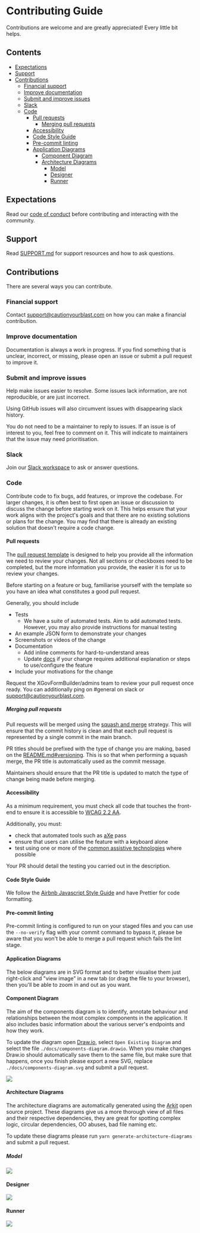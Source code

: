 # Contributing Guide

Contributions are welcome and are greatly appreciated! Every little bit helps.

## Contents

- [Expectations](#expectations)
- [Support](#support)
- [Contributions](#contributions)
  - [Financial support](#financial-support)
  - [Improve documentation](#improve-documentation)
  - [Submit and improve issues](#submit-and-improve-issues)
  - [Slack](#slack)
  - [Code](#code)
    - [Pull requests](#pull-requests)
      - [Merging pull requests](#merging-pull-requests)
    - [Accessibility](#accessibility)
    - [Code Style Guide](#code-style-guide)
    - [Pre-commit linting](#pre-commit-linting)
    - [Application Diagrams](#application-diagrams)
      - [Component Diagram](#component-diagram)
      - [Architecture Diagrams](#architecture-diagrams)
        - [Model](#model)
        - [Designer](#designer)
        - [Runner](#runner)

## Expectations

Read our [code of conduct](./CODE_OF_CONDUCT.md) before contributing and interacting with the community.

## Support

Read [SUPPORT.md](./SUPPORT.md) for support resources and how to ask questions.

## Contributions

There are several ways you can contribute.

### Financial support

Contact [support@cautionyourblast.com](mailto:support@cautionyourblast.com) on how you can make a financial
contribution.

### Improve documentation

Documentation is always a work in progress. If you find something that is unclear, incorrect, or missing, please open an
issue or submit a pull request to improve it.

### Submit and improve issues

Help make issues easier to resolve. Some issues lack information, are not reproducible, or are just incorrect.

Using GitHub issues will also circumvent issues with disappearing slack history.

You do not need to be a maintainer to reply to issues. If an issue is of interest to you, feel free to comment on it.
This will indicate to maintainers that the issue may need prioritisation.

### Slack

Join
our [Slack workspace](https://join.slack.com/t/xgov-digital-form-bld/shared_invite/zt-xn5ltztf-3_oBzZaziV4sCpDDOGuP6Q)
to ask or answer questions.

### Code

Contribute code to fix bugs, add features, or improve the codebase. For larger changes, it is often best to first open
an issue or discussion to discuss the change before starting work on it. This helps ensure that your work aligns with
the project's goals and that there are no existing solutions or plans for the change.
You may find that there is already an existing solution that doesn't require a code change.

#### Pull requests

The [pull request template](./pull_request_template.md) is designed to help you provide all the information we need to
review your changes.
Not all sections or checkboxes need to be completed, but the more information you provide, the easier it is for us to
review your changes.

Before starting on a feature or bug, familiarise yourself with the template so you have an idea what constitutes a good
pull request.

Generally, you should include

- Tests
  - We have a suite of automated tests. Aim to add automated tests. However, you may also provide instructions for
    manual testing
- An example JSON form to demonstrate your changes
- Screenshots or videos of the change
- Documentation
  - Add inline comments for hard-to-understand areas
  - Update [docs](./../docs) if your change requires additional explanation or steps to use/configure the feature
- Include your motivations for the change

Request the XGovFormBuilder/admins team to review your pull request once ready. You can additionally ping on #general on
slack or support@cautionyourblast.com.

##### Merging pull requests

Pull requests will be merged using
the [squash and merge](https://docs.github.com/en/github/collaborating-with-issues-and-pull-requests/about-pull-request-merges#squash-and-merge)
strategy.
This will ensure that the commit history is clean and that each pull request is represented by a single commit in the
main branch.

PR titles should be prefixed with the type of change you are making, based on
the [README.md#versioning](https://github.com/XGovFormBuilder/digital-form-builder?tab=readme-ov-file#versioning).
This is so that when performing a squash merge, the PR title is automatically used as the commit message.

Maintainers should ensure that the PR title is updated to match the type of change being made before merging.

#### Accessibility

As a minimum requirement, you must check all code that touches the front-end to ensure it is accessible
to [WCAG 2.2 AA](https://www.gov.uk/service-manual/helping-people-to-use-your-service/understanding-wcag).

Additionally, you must:

- check that automated tools such as [aXe](https://www.deque.com/axe/) pass
- ensure that users can utilise the feature with a keyboard alone
- test using one or more of
  the [common assistive technologies](https://www.gov.uk/service-manual/technology/testing-with-assistive-technologies#what-to-test)
  where possible

Your PR should detail the testing you carried out in the description.

#### Code Style Guide

We follow the [Airbnb Javascript Style Guide](https://github.com/airbnb/javascript) and have Prettier for code
formatting.

#### Pre-commit linting

Pre-commit linting is configured to run on your staged files and you can use the `--no-verify` flag with your commit
command to bypass it, please be aware that you won't be able to merge a pull request which fails the lint stage.

#### Application Diagrams

The below diagrams are in SVG format and to better visualise them just right-click and "view image" in a new tab (or
drag the file to your browser), then you'll be able to zoom in and out as you want.

#### Component Diagram

The aim of the components diagram is to identify, annotate behaviour and relationships between the most complex
components in the application. It also includes basic information about the various server's endpoints and how they
work.

To update the diagram open [Draw.io](https://app.diagrams.net/), select `Open Existing Diagram` and select the file
`./docs/components-diagram.drawio`.
When you make changes Draw.io should automatically save them to the same file, but make sure that happens, once you
finish please export a new SVG, replace `./docs/components-diagram.svg` and submit a pull request.

<img src="../docs/components-diagram.svg">

#### Architecture Diagrams

The architecture diagrams are automatically generated using the [Arkit](https://github.com/dyatko/arkit) open source
project.
These diagrams give us a more thorough view of all files and their respective dependencies, they are great for spotting
complex logic, circular dependencies, OO abuses, bad file naming etc.

To update these diagrams please run `yarn generate-architecture-diagrams` and submit a pull request.

##### Model

<img src="../docs/model/architecture-diagram.svg">

#### Designer

<img src="../docs/designer/architecture-diagram.svg">

#### Runner

<img src="../docs/runner/architecture-diagram.svg">
